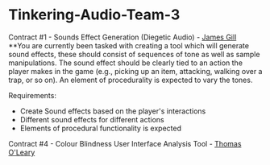 # Tinkering-Audio-Team-3
Contract #1 - Sounds Effect Generation (Diegetic Audio) - [James Gill](https://github.com/atdeJimmyG)\
**You are currently been tasked with creating a tool which will generate sound
effects, these should consist of sequences of tone as well as sample manipulations. The sound effect should be clearly tied to an action the player makes in
the game (e.g., picking up an item, attacking, walking over a trap, or so on).
An element of procedurality is expected to vary the tones.

Requirements:
* Create Sound effects based on the player's interactions
* Different sound effects for different actions
* Elements of procedural functionality is expected 


Contract #4 - Colour Blindness User Interface Analysis Tool - [Thomas O'Leary](https://github.com/thomasoleary)
